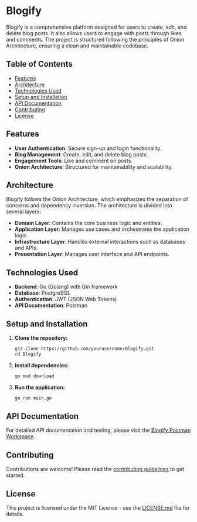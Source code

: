 # Blogify

Blogify is a comprehensive platform designed for users to create, edit, and delete blog posts. It also allows users to engage with posts through likes and comments. The project is structured following the principles of Onion Architecture, ensuring a clean and maintainable codebase.

## Table of Contents

- [Features](#features)
- [Architecture](#architecture)
- [Technologies Used](#technologies-used)
- [Setup and Installation](#setup-and-installation)
- [API Documentation](#api-documentation)
- [Contributing](#contributing)
- [License](#license)

## Features

- **User Authentication**: Secure sign-up and login functionality.
- **Blog Management**: Create, edit, and delete blog posts.
- **Engagement Tools**: Like and comment on posts.
- **Onion Architecture**: Structured for maintainability and scalability.

## Architecture

Blogify follows the Onion Architecture, which emphasizes the separation of concerns and dependency inversion. The architecture is divided into several layers:

- **Domain Layer**: Contains the core business logic and entities.
- **Application Layer**: Manages use cases and orchestrates the application logic.
- **Infrastructure Layer**: Handles external interactions such as databases and APIs.
- **Presentation Layer**: Manages user interface and API endpoints.

## Technologies Used

- **Backend**: Go (Golang) with Gin framework
- **Database**: PostgreSQL
- **Authentication**: JWT (JSON Web Tokens)
- **API Documentation**: Postman

## Setup and Installation

1. **Clone the repository:**
   ```bash
   git clone https://github.com/yourusername/Blogify.git 
   cd Blogify
2. **Install dependencies:**
   ```bash
   go mod download
3. **Run the application:**
   ```bash
   go run main.go
## API Documentation

For detailed API documentation and testing, please visit the [Blogify Postman Workspace](https://www.postman.com/denemesadik/workspace/blogify/request/27431083-74d7d796-6882-4c47-b123-8cdbef03ad84).

## Contributing

Contributions are welcome! Please read the [contributing guidelines](CONTRIBUTING.md) to get started.

## License

This project is licensed under the MIT License - see the [LICENSE.md](LICENSE.md) file for details.
